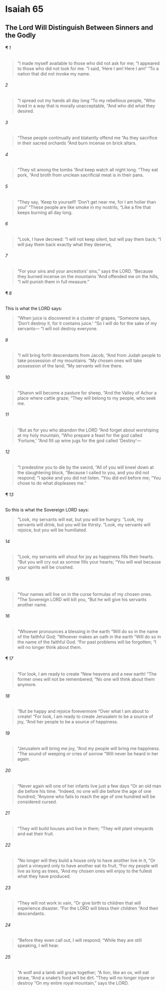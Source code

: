 # Isaiah 65
## The Lord Will Distinguish Between Sinners and the Godly
###### ¶ 1
> “I made myself available to those who did not ask for me;
> “I appeared to those who did not look for me.
> “I said, ‘Here I am! Here I am!’
> “To a nation that did not invoke my name.
###### 2
> “I spread out my hands all day long
> “To my rebellious people,
> “Who lived in a way that is morally unacceptable,
> “And who did what they desired.
###### 3
> “These people continually and blatantly offend me
> “As they sacrifice in their sacred orchards
> “And burn incense on brick altars.
###### 4
> “They sit among the tombs
> “And keep watch all night long.
> “They eat pork,
> “And broth from unclean sacrificial meat is in their pans.
###### 5
> “They say, ‘Keep to yourself!
> ‘Don’t get near me, for I am holier than you!’
> “These people are like smoke in my nostrils,
> “Like a fire that keeps burning all day long.
###### 6
> “Look, I have decreed:
> “I will not keep silent, but will pay them back;
> “I will pay them back exactly what they deserve,
###### 7
> “For your sins and your ancestors’ sins,” says the LORD.
> “Because they burned incense on the mountains
> “And offended me on the hills,
> “I will punish them in full measure.”
###### ¶ 8
This is what the LORD says:
> “When juice is discovered in a cluster of grapes,
> “Someone says, ‘Don’t destroy it, for it contains juice.’
> “So I will do for the sake of my servants—
> “I will not destroy everyone.
###### 9
> “I will bring forth descendants from Jacob,
> “And from Judah people to take possession of my mountains.
> “My chosen ones will take possession of the land;
> “My servants will live there.
###### 10
> “Sharon will become a pasture for sheep,
> “And the Valley of Achor a place where cattle graze;
> “They will belong to my people, who seek me.
###### 11
> “But as for you who abandon the LORD
> “And forget about worshiping at my holy mountain,
> “Who prepare a feast for the god called ‘Fortune,’
> “And fill up wine jugs for the god called ‘Destiny’—
###### 12
> “I predestine you to die by the sword,
> “All of you will kneel down at the slaughtering block,
> “Because I called to you, and you did not respond;
> “I spoke and you did not listen.
> “You did evil before me;
> “You chose to do what displeases me.”
###### ¶ 13
So this is what the Sovereign LORD says:
> “Look, my servants will eat, but you will be hungry.
> “Look, my servants will drink, but you will be thirsty.
> “Look, my servants will rejoice, but you will be humiliated.
###### 14
> “Look, my servants will shout for joy as happiness fills their hearts.
> “But you will cry out as sorrow fills your hearts;
> “You will wail because your spirits will be crushed.
###### 15
> “Your names will live on in the curse formulas of my chosen ones.
> “The Sovereign LORD will kill you,
> “But he will give his servants another name.
###### 16
> “Whoever pronounces a blessing in the earth
> “Will do so in the name of the faithful God;
> “Whoever makes an oath in the earth
> “Will do so in the name of the faithful God.
> “For past problems will be forgotten;
> “I will no longer think about them.
###### ¶ 17
> “For look, I am ready to create
> “New heavens and a new earth!
> “The former ones will not be remembered;
> “No one will think about them anymore.
###### 18
> “But be happy and rejoice forevermore
> “Over what I am about to create!
> “For look, I am ready to create Jerusalem to be a source of joy,
> “And her people to be a source of happiness.
###### 19
> “Jerusalem will bring me joy,
> “And my people will bring me happiness.
> “The sound of weeping or cries of sorrow
> “Will never be heard in her again.
###### 20
> “Never again will one of her infants live just a few days
> “Or an old man die before his time.
> “Indeed, no one will die before the age of one hundred;
> “Anyone who fails to reach the age of one hundred will be considered cursed.
###### 21
> “They will build houses and live in them;
> “They will plant vineyards and eat their fruit.
###### 22
> “No longer will they build a house only to have another live in it,
> “Or plant a vineyard only to have another eat its fruit,
> “For my people will live as long as trees,
> “And my chosen ones will enjoy to the fullest what they have produced.
###### 23
> “They will not work in vain,
> “Or give birth to children that will experience disaster.
> “For the LORD will bless their children
> “And their descendants.
###### 24
> “Before they even call out, I will respond;
> “While they are still speaking, I will hear.
###### 25
> “A wolf and a lamb will graze together;
> “A lion, like an ox, will eat straw,
> “And a snake’s food will be dirt.
> “They will no longer injure or destroy
> “On my entire royal mountain,” says the LORD.
